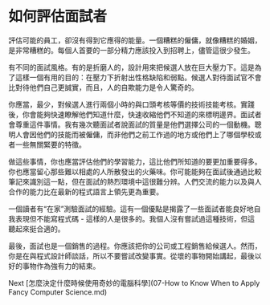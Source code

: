 # 如何評估面試者
[//]: # (Version:1.0.0)
評估可能的員工，卻沒有得到它應得的能量。一個糟糕的僱傭，就像糟糕的婚姻，是非常糟糕的。每個人首要的一部分精力應該投入到招聘上，儘管這很少發生。

有不同的面試風格。有的是折磨人的，設計用來把候選人放在巨大壓力下。這是為了這樣一個有用的目的：在壓力下折射出性格缺陷和弱點。候選人對待面試官不會比對待他們自己更誠實，而且，人的自欺能力是令人驚奇的。

你應當，最少，對候選人進行兩個小時的與口頭考核等價的技術技能考核。實踐後，你會能夠快速瞭解他們知道什麼，快速收縮他們不知道的來標明邊界。面試者會尊重這件事情。我有幾次聽面試者說面試的質量是他們選擇公司的一個動機。聰明人會因他們的技能而被僱傭，而非他們之前工作過的地方或他們上了哪個學校或者一些無關緊要的特徵。

做這些事情，你也應當評估他們的學習能力，這比他們所知道的要更加重要得多。你也應當留心那些難以相處的人所散發出的火藥味。你可能能夠在面試後通過比較筆記來識別這一點，但在面試的熱烈環境中這很難分辨。人們交流的能力以及與人合作的能力比在最新的程式語言上領先更為重要。

一個讀者有“在家”測驗面試的經驗。這有一個優點是揭露了一些面試者能良好地自我表現但不能寫程式碼 - 這樣的人是很多的。我個人沒有嘗試過這種技術，但這聽起來挺合適的。

最後，面試也是一個銷售的過程。你應該把你的公司或工程銷售給候選人。然而，你是在與程式設計師談話，所以不要嘗試改變事實。從壞的事物開始講起，最後以好的事物作為強有力的結束。

Next [怎麼決定什麼時候使用奇妙的電腦科學](07-How to Know When to Apply Fancy Computer Science.md)
